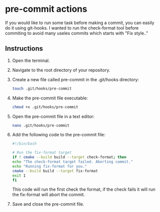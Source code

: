 # pre-commit actions

If you would like to run some task before making a commit, you can easily do it using git-hooks.
I wanted to run the check-format tool before commiting to avoid many useles commits which starts with "Fix style.."

## Instructions

1. Open the terminal.

2. Navigate to the root directory of your repository.

3. Create a new file called pre-commit in the .git/hooks directory:

    ```bash
    touch .git/hooks/pre-commit
    ```

4. Make the pre-commit file executable:

    ```bash
    chmod +x .git/hooks/pre-commit
    ```

5. Open the pre-commit file in a text editor:

    ```bash
    nano .git/hooks/pre-commit
    ```

6. Add the following code to the pre-commit file:

    ```bash
    #!/bin/bash

    # Run the fix-format target
    if ! cmake --build build --target check-format; then
    echo "The check-format target failed. Aborting commit."
    echo "Running fix-format for you."
    cmake --build build --target fix-format 
    exit 1
    fi
    ```

    This code will run the first check the format, if the check fails it will run the fix-format will abort the commit.

7. Save and close the pre-commit file.
